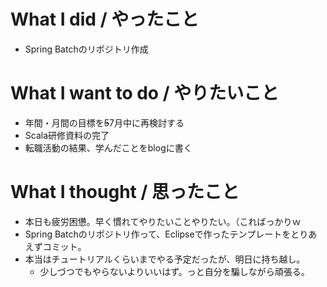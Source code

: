 # What I did / やったこと
- Spring Batchのリポジトリ作成

# What I want to do / やりたいこと
- 年間・月間の目標を~~5~~7月中に再検討する
- Scala研修資料の完了
- 転職活動の結果、学んだことをblogに書く

# What I thought / 思ったこと
- 本日も疲労困憊。早く慣れてやりたいことやりたい。（こればっかりｗ
- Spring Batchのリポジトリ作って、Eclipseで作ったテンプレートをとりあえずコミット。
- 本当はチュートリアルくらいまでやる予定だったが、明日に持ち越し。
  - 少しづつでもやらないよりいいはず。っと自分を騙しながら頑張る。
